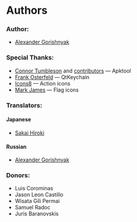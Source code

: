 # Authors

### Author:

- [Alexander Gorishnyak](https://github.com/kefir500)

### Special Thanks:

- [Connor Tumbleson](https://github.com/iBotPeaches) and [contributors](https://github.com/iBotPeaches/Apktool/blob/master/CONTRIBUTORS.md) — Apktool
- [Frank Osterfeld](https://github.com/frankosterfeld) — QtKeychain
- [Icons8](https://icons8.com) — Action icons
- [Mark James](http://www.famfamfam.com) — Flag icons

### Translators:

#### Japanese
- [Sakai Hiroki](https://www.transifex.com/user/profile/m07jp/)

#### Russian
- [Alexander Gorishnyak](https://www.transifex.com/user/profile/kefir500/)

### Donors:

- Luis Corominas
- Jason Leon Castillo
- Wisata Gili Permai
- Samuel Radoc
- Juris Baranovskis
